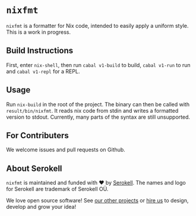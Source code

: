 # `nixfmt`

`nixfmt` is a formatter for Nix code, intended to easily apply a uniform style.
This is a work in progress.

## Build Instructions

First, enter `nix-shell`, then run `cabal v1-build` to build, `cabal v1-run` to
run and `cabal v1-repl` for a REPL.

## Usage

Run `nix-build` in the root of the project. The binary can then be called with
`result/bin/nixfmt`. It reads nix code from stdin and writes a formatted version
to stdout. Currently, many parts of the syntax are still unsupported.

## For Contributers

We welcome issues and pull requests on Github.

## About Serokell

`nixfmt` is maintained and funded with :heart: by
[Serokell](https://serokell.io/). The names and logo for Serokell are trademark
of Serokell OÜ.

We love open source software! See
[our other projects](https://serokell.io/community?utm_source=github) or
[hire us](https://serokell.io/hire-us?utm_source=github) to design, develop and
grow your idea!
